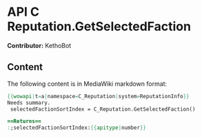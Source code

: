 # API C Reputation.GetSelectedFaction

**Contributor:** KethoBot

## Content

The following content is in MediaWiki markdown format:

```mediawiki
{{wowapi|t=a|namespace=C_Reputation|system=ReputationInfo}}
Needs summary.
 selectedFactionSortIndex = C_Reputation.GetSelectedFaction()

==Returns==
:;selectedFactionSortIndex:{{apitype|number}}
```